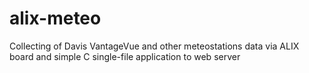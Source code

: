 # alix-meteo
Collecting of Davis VantageVue and other meteostations data via ALIX board and simple C single-file application to web server
